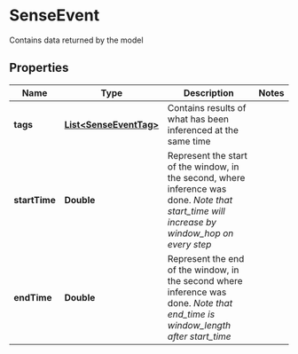 

# SenseEvent

Contains data returned by the model 

## Properties

Name | Type | Description | Notes
------------ | ------------- | ------------- | -------------
**tags** | [**List&lt;SenseEventTag&gt;**](SenseEventTag.md) | Contains results of what has been inferenced at the same time  | 
**startTime** | **Double** | Represent the start of the window, in the second, where inference was done. *Note that start_time will increase by window_hop on every step*  | 
**endTime** | **Double** | Represent the end of the window, in the second where inference was done. *Note that end_time is window_length after start_time*  | 



